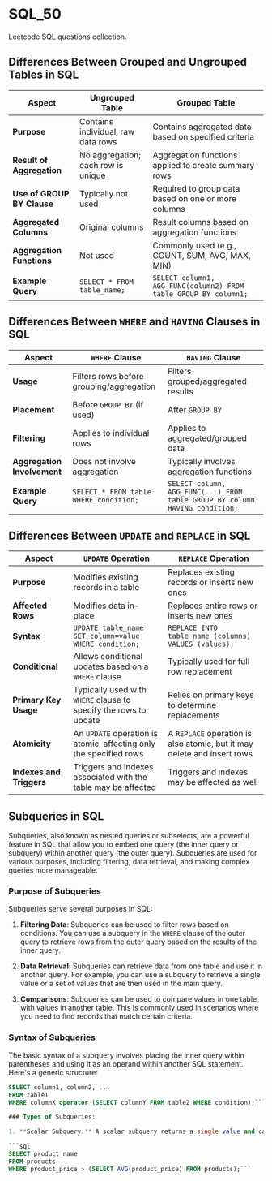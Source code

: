 # SQL_50

Leetcode SQL questions collection.


## Differences Between Grouped and Ungrouped Tables in SQL

| Aspect                      | Ungrouped Table                               | Grouped Table                                           |
|-----------------------------|-----------------------------------------------|--------------------------------------------------------|
| **Purpose**                 | Contains individual, raw data rows           | Contains aggregated data based on specified criteria  |
| **Result of Aggregation**   | No aggregation; each row is unique           | Aggregation functions applied to create summary rows  |
| **Use of GROUP BY Clause**  | Typically not used                            | Required to group data based on one or more columns  |
| **Aggregated Columns**      | Original columns                             | Result columns based on aggregation functions        |
| **Aggregation Functions**   | Not used                                      | Commonly used (e.g., COUNT, SUM, AVG, MAX, MIN)      |
| **Example Query**           | `SELECT * FROM table_name;`                  | `SELECT column1, AGG_FUNC(column2) FROM table GROUP BY column1;` |

## Differences Between `WHERE` and `HAVING` Clauses in SQL

| Aspect                  | `WHERE` Clause                           | `HAVING` Clause                            |
|-------------------------|------------------------------------------|-------------------------------------------|
| **Usage**               | Filters rows before grouping/aggregation | Filters grouped/aggregated results       |
| **Placement**           | Before `GROUP BY` (if used)              | After `GROUP BY`                          |
| **Filtering**           | Applies to individual rows               | Applies to aggregated/grouped data       |
| **Aggregation Involvement** | Does not involve aggregation        | Typically involves aggregation functions |
| **Example Query**       | `SELECT * FROM table WHERE condition;`  | `SELECT column, AGG_FUNC(...) FROM table GROUP BY column HAVING condition;` |


## Differences Between `UPDATE` and `REPLACE` in SQL

| Aspect                    | `UPDATE` Operation                        | `REPLACE` Operation                             |
|---------------------------|------------------------------------------|-------------------------------------------------|
| **Purpose**               | Modifies existing records in a table     | Replaces existing records or inserts new ones   |
| **Affected Rows**         | Modifies data in-place                   | Replaces entire rows or inserts new ones       |
| **Syntax**                | `UPDATE table_name SET column=value WHERE condition;` | `REPLACE INTO table_name (columns) VALUES (values);` |
| **Conditional**           | Allows conditional updates based on a `WHERE` clause | Typically used for full row replacement        |
| **Primary Key Usage**     | Typically used with `WHERE` clause to specify the rows to update | Relies on primary keys to determine replacements |
| **Atomicity**             | An `UPDATE` operation is atomic, affecting only the specified rows | A `REPLACE` operation is also atomic, but it may delete and insert rows |
| **Indexes and Triggers**  | Triggers and indexes associated with the table may be affected | Triggers and indexes may be affected as well    |

## Subqueries in SQL

Subqueries, also known as nested queries or subselects, are a powerful feature in SQL that allow you to embed one query (the inner query or subquery) within another query (the outer query). Subqueries are used for various purposes, including filtering, data retrieval, and making complex queries more manageable.

### Purpose of Subqueries

Subqueries serve several purposes in SQL:

1. **Filtering Data**: Subqueries can be used to filter rows based on conditions. You can use a subquery in the `WHERE` clause of the outer query to retrieve rows from the outer query based on the results of the inner query.

2. **Data Retrieval**: Subqueries can retrieve data from one table and use it in another query. For example, you can use a subquery to retrieve a single value or a set of values that are then used in the main query.

3. **Comparisons**: Subqueries can be used to compare values in one table with values in another table. This is commonly used in scenarios where you need to find records that match certain criteria.

### Syntax of Subqueries

The basic syntax of a subquery involves placing the inner query within parentheses and using it as an operand within another SQL statement. Here's a generic structure:

```sql
SELECT column1, column2, ...
FROM table1
WHERE columnX operator (SELECT columnY FROM table2 WHERE condition);```

### Types of Subqueries:

1. **Scalar Subquery:** A scalar subquery returns a single value and can be used in a comparison with a single value in the outer query. For example:

```sql
SELECT product_name
FROM products
WHERE product_price > (SELECT AVG(product_price) FROM products);```

